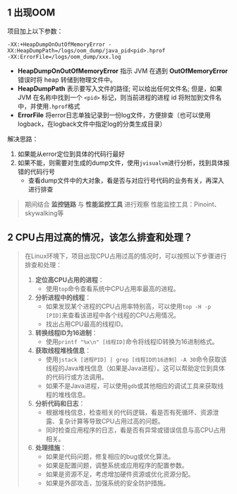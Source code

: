 ## 1 出现OOM

项目加上以下参数：

```shell
-XX:+HeapDumpOnOutOfMemoryError -XX:HeapDumpPath=/logs/oom_dump/java_pid<pid>.hprof
-XX:ErrorFile=/logs/oom_dump/xxx.log 
```

- **HeapDumpOnOutOfMemoryError** 指示 JVM 在遇到 **OutOfMemoryError** 错误时将 heap 转储到物理文件中。
- **HeapDumpPath** 表示要写入文件的路径; 可以给出任何文件名; 但是，如果 JVM 在名称中找到一个 `<pid>` 标记，则当前进程的进程 id 将附加到文件名中，并使用`.hprof`格式
- **ErrorFile** 将error日志单独记录到一份log文件，方便排查（也可以使用logback，在logback文件中指定log的分类生成目录）



解决思路：

1. 如果能从error定位到具体的代码行最好
2. 如果不能，则需要对生成的dump文件，使用`jvisualvm`进行分析，找到具体报错的代码行号
   - 查看dump文件中的大对象，看是否与对应行号代码的业务有关，再深入进行排查

> 期间结合 **监控链路** 与 **性能监控工具** 进行观察
> 性能监控工具：Pinoint、skywalking等

## 2 CPU占用过高的情况，该怎么排查和处理？

> 在Linux环境下，项目出现CPU占用过高的情况时，可以按照以下步骤进行排查和处理：
>
> 1. **定位高CPU占用的进程**：
>    - 使用`top`命令查看系统中CPU占用率最高的进程。
> 1. **分析进程中的线程**：
>    - 如果发现某个进程的CPU占用率特别高，可以使用`top -H -p [PID]`来查看该进程中各个线程的CPU占用情况。
>    - 找出占用CPU最高的线程ID。
> 1. **转换线程ID为16进制**：
>    - 使用`printf "%x\n" [线程ID]`命令将线程ID转换为16进制格式。
> 1. **获取线程堆栈信息**：
>    - 使用`jstack [进程PID] | grep [线程ID的16进制] -A 30`命令获取该线程的Java堆栈信息（如果是Java进程）。这可以帮助定位到具体的代码行或方法调用。
>    - 如果不是Java进程，可以使用`gdb`或其他相应的调试工具来获取线程的堆栈信息。
> 1. **分析代码和日志**：
>    - 根据堆栈信息，检查相关的代码逻辑，看是否有死循环、资源泄露、复杂计算等导致CPU占用过高的问题。
>    - 同时检查应用程序的日志，看是否有异常或错误信息与高CPU占用相关。
> 1. **处理措施**：
>    - 如果是代码问题，修复相应的bug或优化算法。
>    - 如果是配置问题，调整系统或应用程序的配置参数。
>    - 如果是资源不足，考虑增加硬件资源或优化资源分配。
>    - 如果是外部攻击，加强系统的安全防护措施。
